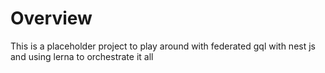 # Overview

This is a placeholder project to play around with federated gql with nest js and using lerna to orchestrate it all
